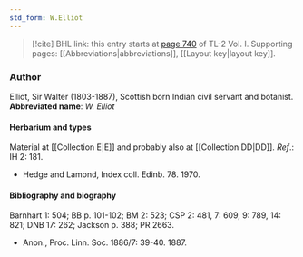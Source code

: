 ```yaml
---
std_form: W.Elliot
---
```


> [!cite] BHL link: this entry starts at [page 740](https://www.biodiversitylibrary.org/page/33120871) of TL-2 Vol. I.
> Supporting pages: [[Abbreviations|abbreviations]], [[Layout key|layout key]].

### Author

Elliot, Sir Walter (1803-1887), Scottish born Indian civil servant and botanist. 
**Abbreviated name**: *W. Elliot*

#### Herbarium and types

Material at [[Collection E|E]] and probably also at [[Collection DD|DD]].
*Ref*.: IH 2: 181.
- Hedge and Lamond, Index coll. Edinb. 78. 1970.

#### Bibliography and biography

Barnhart 1: 504; BB p. 101-102; BM 2: 523; CSP 2: 481, 7: 609, 9: 789, 14: 821; DNB 17: 262; Jackson p. 388; PR 2663.
- Anon., Proc. Linn. Soc. 1886/7: 39-40. 1887.

